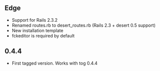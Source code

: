 Edge
----

* Support for Rails 2.3.2
* Renamed routes.rb to desert_routes.rb (Rails 2.3 + desert 0.5 support)
* New installation template
* fckeditor is required by default

0.4.4
----

* First tagged version. Works with tog 0.4.4
